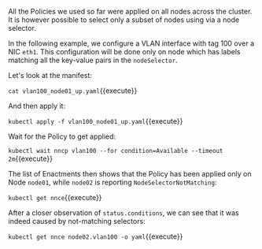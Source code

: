 All the Policies we used so far were applied on all nodes across the cluster. It
is however possible to select only a subset of nodes using via a node selector.

In the following example, we configure a VLAN interface with tag 100 over a NIC
`eth1`. This configuration will be done only on node which has labels matching
all the key-value pairs in the `nodeSelector`.

Let's look at the manifest:

`cat vlan100_node01_up.yaml`{{execute}}

And then apply it:

`kubectl apply -f vlan100_node01_up.yaml`{{execute}}

Wait for the Policy to get applied:

`kubectl wait nncp vlan100 --for condition=Available --timeout 2m`{{execute}}

The list of Enactments then shows that the Policy has been applied only on
Node `node01`, while `node02` is reporting `NodeSelectorNotMatching`:

`kubectl get nnce`{{execute}}

After a closer observation of `status.conditions`, we can see that it was indeed
caused by not-matching selectors:

`kubectl get nnce node02.vlan100 -o yaml`{{execute}}
